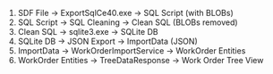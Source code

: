 1. SDF File → ExportSqlCe40.exe → SQL Script (with BLOBs)
2. SQL Script → SQL Cleaning → Clean SQL (BLOBs removed)
3. Clean SQL → sqlite3.exe → SQLite DB
4. SQLite DB → JSON Export → ImportData (JSON)
5. ImportData → WorkOrderImportService → WorkOrder Entities
6. WorkOrder Entities → TreeDataResponse → Work Order Tree View    